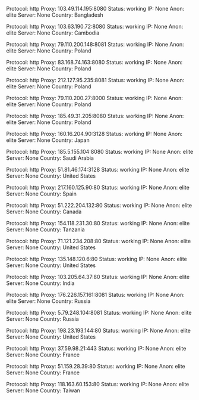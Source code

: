 Protocol: http
Proxy: 103.49.114.195:8080
Status: working
IP: None
Anon: elite
Server: None
Country: Bangladesh

Protocol: http
Proxy: 103.63.190.72:8080
Status: working
IP: None
Anon: elite
Server: None
Country: Cambodia

Protocol: http
Proxy: 79.110.200.148:8081
Status: working
IP: None
Anon: elite
Server: None
Country: Poland

Protocol: http
Proxy: 83.168.74.163:8080
Status: working
IP: None
Anon: elite
Server: None
Country: Poland

Protocol: http
Proxy: 212.127.95.235:8081
Status: working
IP: None
Anon: elite
Server: None
Country: Poland

Protocol: http
Proxy: 79.110.200.27:8000
Status: working
IP: None
Anon: elite
Server: None
Country: Poland

Protocol: http
Proxy: 185.49.31.205:8080
Status: working
IP: None
Anon: elite
Server: None
Country: Poland

Protocol: http
Proxy: 160.16.204.90:3128
Status: working
IP: None
Anon: elite
Server: None
Country: Japan

Protocol: http
Proxy: 185.5.155.104:8080
Status: working
IP: None
Anon: elite
Server: None
Country: Saudi Arabia

Protocol: http
Proxy: 51.81.46.174:3128
Status: working
IP: None
Anon: elite
Server: None
Country: United States

Protocol: http
Proxy: 217.160.125.90:80
Status: working
IP: None
Anon: elite
Server: None
Country: Spain

Protocol: http
Proxy: 51.222.204.132:80
Status: working
IP: None
Anon: elite
Server: None
Country: Canada

Protocol: http
Proxy: 154.118.231.30:80
Status: working
IP: None
Anon: elite
Server: None
Country: Tanzania

Protocol: http
Proxy: 71.121.234.208:80
Status: working
IP: None
Anon: elite
Server: None
Country: United States

Protocol: http
Proxy: 135.148.120.6:80
Status: working
IP: None
Anon: elite
Server: None
Country: United States

Protocol: http
Proxy: 103.205.64.37:80
Status: working
IP: None
Anon: elite
Server: None
Country: India

Protocol: http
Proxy: 176.226.157.161:8081
Status: working
IP: None
Anon: elite
Server: None
Country: Russia

Protocol: http
Proxy: 5.79.248.104:8081
Status: working
IP: None
Anon: elite
Server: None
Country: Russia

Protocol: http
Proxy: 198.23.193.144:80
Status: working
IP: None
Anon: elite
Server: None
Country: United States

Protocol: http
Proxy: 37.59.98.21:443
Status: working
IP: None
Anon: elite
Server: None
Country: France

Protocol: http
Proxy: 51.159.28.39:80
Status: working
IP: None
Anon: elite
Server: None
Country: France

Protocol: http
Proxy: 118.163.60.153:80
Status: working
IP: None
Anon: elite
Server: None
Country: Taiwan

